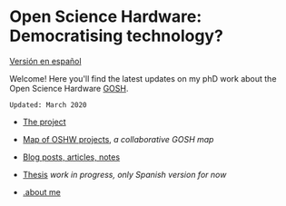 # Open Science Hardware: Democratising technology?


[Versión en español](/espaniol/README_ES.md)


Welcome! Here you'll find the latest updates on my phD work about the Open Science Hardware [GOSH](https://openhardware.science). 

```
Updated: March 2020 
```

- [The project](project.md)

- [Map of OSHW projects](https://github.com/thessaly/goshMap), _a collaborative GOSH map_

- [Blog posts, articles, notes](/espaniol/publicaciones)

- [Thesis](/espaniol/tesis.md) _work in progress, only Spanish version for now_

- [.about me](/english/about.md)




